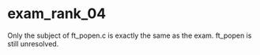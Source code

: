# exam_rank_04

Only the subject of ft_popen.c is exactly the same as the exam.
ft_popen is still unresolved.
